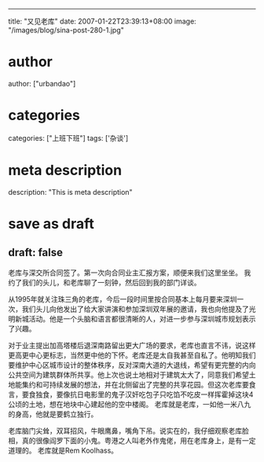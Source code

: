 
---
title: "又见老库"
date: 2007-01-22T23:39:13+08:00
image: "/images/blog/sina-post-280-1.jpg"
# author
author: ["urbandao"]
# categories
categories: ["上班下班"]
tags: ['杂谈']
# meta description
description: "This is meta description"
# save as draft
draft: false
---

老库与深交所合同签了。第一次向合同业主汇报方案，顺便来我们这里坐坐。
我约了我们的头儿，和老库聊了一刻钟，然后回到我的部门详谈。

从1995年就关注珠三角的老库，今后一段时间里按合同基本上每月要来深圳一次，我们头儿向他发出了给大家讲演和参加深圳双年展的邀请，我也向他提及了光明新城活动。他是一个头脑和语言都很清晰的人，对进一步参与深圳城市规划表示了兴趣。

对于业主提出加高塔楼后退深南路留出更大广场的要求，老库也直言不讳，说这样更高更中心更标志，当然更中他的下怀。老库还是太自我甚至自私了。他明知我们要维护中心区城市设计的整体秩序，反对深南大道的大退线，希望有更完整的内向公共空间为建筑群体所共享。他上次也说土地相对于建筑太大了，同意我们希望土地能集约和可持续发展的想法，并在北侧留出了完整的共享花园。但这次老库要食言，要食独食，要像抗日电影里的鬼子汉奸吃包子只吃馅不吃皮一样挥霍掉这块4公顷的土地，想在地块中心建起他的空中楼阁。
老库就是老库，一如他一米八九的身高，他就是要鹤立独行。

老库脑门尖耸，双耳招风，牛眼鹰鼻，嘴角下吊。说实在的，我仔细观察老库脸相，真的很像阎罗下面的小鬼。粤港之人叫老外作鬼佬，用在老库身上，是有一定道理的。
老库就是Rem Koolhass。

